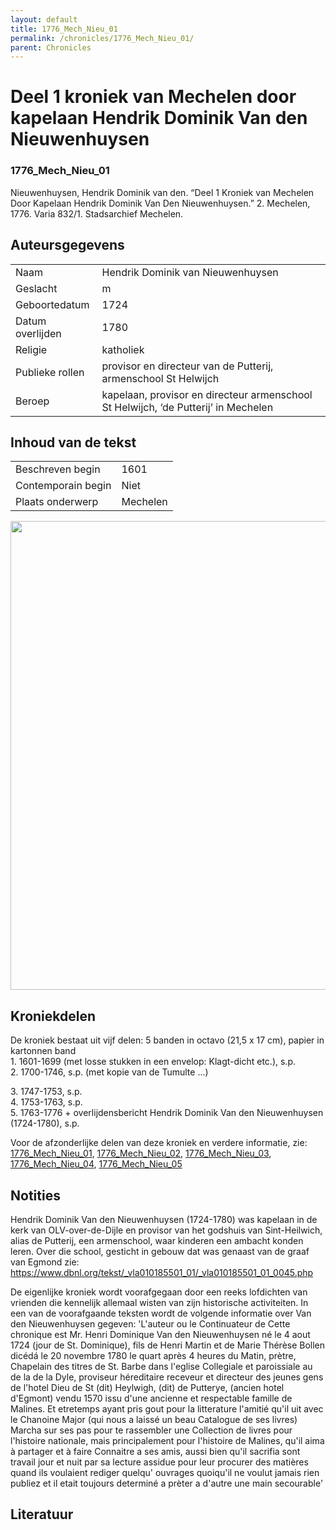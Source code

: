 ```yaml
---
layout: default
title: 1776_Mech_Nieu_01
permalink: /chronicles/1776_Mech_Nieu_01/
parent: Chronicles
--- 
```



# Deel 1 kroniek van Mechelen door kapelaan Hendrik Dominik Van den Nieuwenhuysen 

### 1776_Mech_Nieu_01 

Nieuwenhuysen, Hendrik Dominik van den. “Deel 1 Kroniek van Mechelen Door Kapelaan Hendrik Dominik Van Den Nieuwenhuysen.” 2. Mechelen, 1776. Varia 832/1. Stadsarchief Mechelen. 

## Auteursgegevens 

| | | 
| --------------- | --------------- | 
| Naam | Hendrik Dominik van Nieuwenhuysen | 
| Geslacht | m | 
| Geboortedatum | 1724 | 
| Datum overlijden | 1780 | 
| Religie | katholiek | 
| Publieke rollen | provisor en directeur van de Putterij, armenschool St Helwijch | 
| Beroep | kapelaan, provisor en directeur armenschool St Helwijch, ‘de Putterij’ in Mechelen | 

## Inhoud van de tekst 

| | | 
| --------------- | --------------- | 
| Beschreven begin | 1601 | 
| Contemporain begin | Niet  | 
| Plaats onderwerp | Mechelen | 

[<img src="..\..\barplots_chronicles\1776_Mech_Nieu_01.jpg" width="750"/>](..\..\barplots_chronicles\1776_Mech_Nieu_01.jpg) 

## Kroniekdelen

De kroniek bestaat uit vijf delen:
5 banden in octavo (21,5 x 17 cm), papier in kartonnen band  
1\. 1601-1699 (met losse stukken in een envelop: Klagt-dicht etc.), s.p.  
2\. 1700-1746, s.p. (met kopie van de Tumulte ...)

3\. 1747-1753, s.p.  
4\. 1753-1763, s.p.  
5\. 1763-1776 + overlijdensbericht Hendrik Dominik Van den Nieuwenhuysen  
(1724-1780), s.p.

Voor de afzonderlijke delen van deze kroniek en verdere informatie, zie: [1776_Mech_Nieu_01](https://chroniclingnovelty.github.io/corpus-documentation/chronicles/1776_Mech_Nieu_01), [1776_Mech_Nieu_02](https://chroniclingnovelty.github.io/corpus-documentation/chronicles/1776_Mech_Nieu_02), [1776_Mech_Nieu_03](https://chroniclingnovelty.github.io/corpus-documentation/chronicles/1776_Mech_Nieu_03), [1776_Mech_Nieu_04](https://chroniclingnovelty.github.io/corpus-documentation/chronicles/1776_Mech_Nieu_04), [1776_Mech_Nieu_05](https://chroniclingnovelty.github.io/corpus-documentation/chronicles/1776_Mech_Nieu_05) 

## Notities 

Hendrik Dominik Van den Nieuwenhuysen (1724-1780) was kapelaan in de kerk van
OLV-over-de-Dijle en provisor van het godshuis van Sint-Heilwich, alias de Putterij, een armenschool, waar kinderen een ambacht konden leren. Over die
school, gesticht in gebouw dat was genaast van de graaf van Egmond zie:
<https://www.dbnl.org/tekst/_vla010185501_01/_vla010185501_01_0045.php>


De eigenlijke kroniek wordt voorafgegaan door een reeks lofdichten van vrienden die kennelijk
allemaal wisten van zijn historische activiteiten. In een van de voorafgaande teksten wordt de volgende informatie over Van den Nieuwenhuysen gegeven:
'L'auteur ou le Continuateur de Cette chronique est Mr. Henri Dominique Van den
Nieuwenhuysen né le 4 aout 1724 (jour de St. Dominique), fils de Henri Martin
et de Marie Thérèse Bollen dicédá le 20 novembre 1780 le quart après 4 heures
du Matin, prètre, Chapelain des titres de St. Barbe dans l'eglise Collegiale
et paroissiale au de la de la Dyle, proviseur héreditaire receveur et
directeur des jeunes gens de l'hotel Dieu de St (dit) Heylwigh, (dit) de
Putterye, (ancien hotel d'Egmont) vendu 1570 issu d'une ancienne et
respectable famille de Malines. Et etretemps ayant pris gout pour la
litterature l'amitié qu'il uit avec le Chanoine Major (qui nous a laissé un
beau Catalogue de ses livres) Marcha sur ses pas pour te rassembler une
Collection de livres pour l'histoire nationale, mais principalement pour
l'histoire de Malines, qu'il aima à partager et à faire Connaitre a ses amis,
aussi bien qu'il sacrifia sont travail jour et nuit par sa lecture assidue
pour leur procurer des matières quand ils voulaient rediger quelqu' ouvrages
quoiqu'il ne voulut jamais rien publiez et il etait toujours determiné a
prèter a d'autre une main secourable'



## Literatuur 

